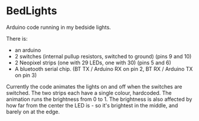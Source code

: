 BedLights
=========

Arduino code running in my bedside lights.

There is:

* an arduino
* 2 switches (internal pullup resistors, switched to ground) (pins 9 and 10)
* 2 Neopixel strips (one with 29 LEDs, one with 30) (pins 5 and 6)
* A bluetooth serial chip. (BT TX / Arduino RX on pin 2, BT RX / Arduino TX on pin 3)

Currently the code animates the lights on and off when the switches are switched. The two strips each have a single colour, hardcoded. The animation runs the brightness from 0 to 1. The brightness is also affected by how far from the center the LED is - so it's brightest in the middle, and barely on at the edge.

